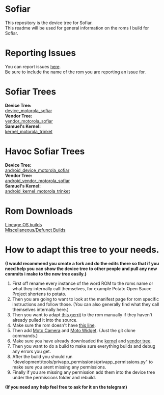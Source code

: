 # Sofiar
This repository is the device tree for Sofiar.  
This readme will be used for general information on the roms I build for Sofiar.

# Reporting Issues
You can report issues [here](https://github.com/ph4n70m-404/device_motorola_sofiar-1/issues).  
Be sure to include the name of the rom you are reporting an issue for.

# Sofiar Trees
**Device Tree:**  
[device_motorola_sofiar](https://github.com/ph4n70m-404/device_motorola_sofiar-1)  
**Vendor Tree:**  
[vendor_motorola_sofiar](https://github.com/ph4n70m-404/vendor_motorola_sofiar)  
**Samuel's Kernel:**  
[kernel_motorola_trinket](https://github.com/S4muel007/kernel_motorola_trinket)

# Havoc Sofiar Trees
**Device Tree:**  
[android_device_motorola_sofiar](https://github.com/Havoc-Devices/android_device_motorola_sofiar)  
**Vendor Tree:**  
[android_vendor_motorola_sofiar](https://github.com/Havoc-Devices/android_vendor_motorola_sofiar)  
**Samuel's Kernel:**  
[android_kernel_motorola_trinket](https://github.com/Havoc-Devices/android_kernel_motorola_trinket) 

# Rom Downloads
[Lineage OS builds](https://www.androidfilehost.com/?w=files&flid=328626)  
[Miscellaneous/Defunct Builds](https://androidfilehost.com/?w=files&flid=329294)

# How to adapt this tree to your needs.
**(I would recommend you create a fork and do the edits there so that if you need help you can show the device tree to other people and pull any new commits i make to the new tree easily.)**  
1. First off rename every instance of the word ROM to the roms name or what they internally call themselves, for example Potato Open Sauce Project shortens to potato.  
2. Then you are going to want to look at the manifest page for rom specific instructions and follow those. (You can also generally find what they call themselves internally here.)  
3. Then you want to adapt [this gerrit](https://gerrit.omnirom.org/c/android_frameworks_base/+/39046) to the rom manually if they haven't already pulled it into the source. 
4. Make sure the rom doesn't have [this line](https://github.com/LineageOS/android_device_lineage_sepolicy/blob/9f177f7b3a96573712652320d3ec8ebdfcda946a/common/dynamic/hwservice_contexts#L1).
5. Then add [Moto Camera](https://gitlab.com/NemesisDevelopers/moto-camera/motorola_camera2_logan) and [Moto Widget](https://gitlab.com/NemesisDevelopers/motorola/motorola_timeweather). (Just the git clone commands.)
6. Make sure you have already downloaded the [kernel](https://github.com/S4muel007/kernel_motorola_trinket) and [vendor tree](https://github.com/ph4n70m-404/vendor_motorola_sofiar).
7. Then you want to do a build to make sure everything builds and debug any errors you get.  
8. After the build you should run "development/tools/privapp_permissions/privapp_permissions.py" to make sure you arent missing any permissions.  
9. Finally if you are missing any permission add them into the device tree under the permissions folder and rebuild.  

**(If you need any help feel free to ask for it on the telegram)**  
